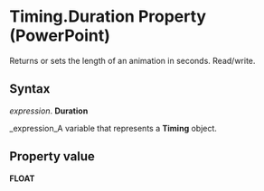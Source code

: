 
# Timing.Duration Property (PowerPoint)

Returns or sets the length of an animation in seconds. Read/write.


## Syntax

 _expression_. **Duration**

 _expression_A variable that represents a  **Timing** object.


## Property value

 **FLOAT**

